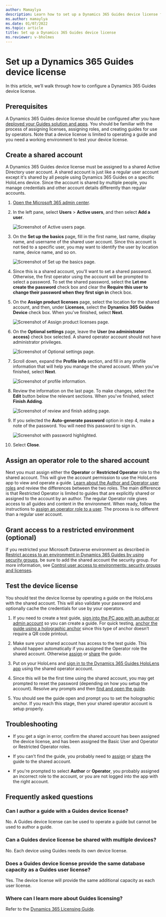 ```yaml
---
author: Mamaylya
description: Learn how to set up a Dynamics 365 Guides device license for multiple operators on a single HoloLens device.
ms.author: mamaylya
ms.date: 01/07/2022
ms.topic: article
title: Set up a Dynamics 365 Guides device license
ms.reviewer: v-bholmes
---
```


# Set up a Dynamics 365 Guides device license

In this article, we’ll walk through how to configure a Dynamics 365 Guides device license.

## Prerequisites

A Dynamics 365 Guides device license should be configured after you have [deployed your Guides solution and apps](setup.md). You should be familiar with the process of assigning licenses, 
assigning roles, and creating guides for use by operators. Note that a device license is limited to operating a guide and you need a working environment to test 
your device license.

## Create a shared account

A Dynamics 365 Guides device license must be assigned to a shared Active Directory user account. A shared account is just like a regular user account except it's shared by all 
people using Dynamics 365 Guides on a specific HoloLens device. Since the account is shared by multiple people, you manage credentials and other account details differently than regular accounts.

1. [Open the Microsoft 365 admin center](https://admin.microsoft.com/AdminPortal/Home).

2. In the left pane, select **Users** > **Active users**, and then select **Add a user**.
 
   ![Screenshot of Active users page.](media/device-license-active-users.jpg "Screenshot of Active users page")
   
3. On the **Set up the basics** page, fill in the first name, last name, display name, and username of the shared user account. Since this account is not tied to a specific user, you may want to identify the user by location name, device name, and so on.

   ![Screenshot of Set up the basics page.](media/device-license-set-up-basics.jpg "Screenshot of Set up the basics page")

4. Since this is a shared account, you'll want to set a shared password. Otherwise, the first operator using the account will be prompted to select a password. To set the shared password, select the **Let me create the password** check box and clear the **Require this user to change their password when they first sign in** check box.    
 
5. On the **Assign product licenses** page, select the location for the shared account, and then, under **Licenses**, select the **Dynamics 365 Guides Device** check box. When you've finished, select **Next**.

    ![Screenshot of Assign product licenses page.](media/device-license-assign-product-licenses.jpg "Screenshot of Assign product licenses page")
 
6. On the **Optional settings** page, leave the **User (no administrator access)** check box selected. A shared operator account should not have administrator privileges.

    ![Screenshot of Optional settings page.](media/device-license-optional-settings.jpg "Screenshot of Optional settings page")
 
7. Scroll down, expand the **Profile info** section, and fill in any profile information that will help you manage the shared account. When you've finished, select **Next**.

    ![Screenshot of profile information.](media/device-license-profile.jpg "Screenshot of profile information")
 
8. Review the information on the last page. To make changes, select the **Edit** button below the relevant sections. When you've finished, select **Finish Adding**.

   ![Screenshot of review and finish adding page.](media/device-license-review.jpg "Screenshot of review and finish adding page")
 
9.	If you selected the **Auto-generate password** option in step 4, make a note of the password. You will need this password to sign in.

    ![Screenshot with password highlighted.](media/device-license-password.jpg "Screenshot with password highlighted")
 
10. Select **Close**.

## Assign an operator role to the shared account

Next you must assign either the **Operator** or **Restricted Operator** role to the shared account. This will give the account permission to use the HoloLens app to view and 
operate a guide. [Learn about the Author and Operator user roles](admin-role-types.md) and review the differences between the two roles. The main difference is that Restricted Operator is limited to guides that are explicitly shared or assigned to the account by an author. The regular Operator role gives access to all guides and content in the environment. When ready, follow the instructions to [assign an operator role to a user](assign-role.md#assign-roles-to-a-user). The process is no different than a regular user account.

## Grant access to a restricted environment (optional)

If you restricted your Microsoft Dataverse environment as described in [Restrict access to an environment in Dynamics 365 Guides by using security groups](admin-security.md), be sure to add the shared account the security group. For more information, see [Control user access to environments: security groups and licenses](https://docs.microsoft.com/power-platform/admin/control-user-access).

## Test the device license

You should test the device license by operating a guide on the HoloLens with the shared account. This will also validate your password and optionally cache the credentials for 
use by your operators.

1. If you need to create a test guide, [sign into the PC app with an author or admin account](install-sign-in-pc-app.md#sign-in-to-the-app) so you can create a guide. For quick testing, [anchor the guide using a holographic anchor](pc-app-anchor-holographic.md) since this type of anchor doesn’t require a QR code printout.

2. Make sure your shared account has access to the test guide. This should happen automatically if you assigned the Operator role the shared account. Otherwise [assign](admin-access-assign.md) or [share](admin-access-teams.md) the guide.

3. Put on your HoloLens and [sign in to the Dynamics 365 Guides HoloLens app](hololens-app-install-sign-in.md) using the shared operator account.

4. Since this will be the first time using the shared account, you may get prompted to reset the password (depending on how you setup the account). Resolve any prompts and 
then [find and open the guide](find-guide.md).

5. You should see the guide open and prompt you to set the holographic anchor. If you reach this stage, then your shared operator account is setup properly.

## Troubleshooting

- If you get a sign in error, confirm the shared account has been assigned the device license, and has been assigned the Basic User and Operator or Restricted Operator roles. 

- If you can't find the guide, you probably need to [assign](admin-access-assign.md) or [share](admin-access-teams.md) the guide to the shared account.

- If you're prompted to select **Author** or **Operator**, you probably assigned an incorrect role to the account, or you are not logged into the app with the right account.

## Frequently asked questions

### Can I author a guide with a Guides device license?

No. A Guides device license can be used to operate a guide but cannot be used to author a guide.

### Can a Guides device license be shared with multiple devices?

No. Each device using Guides needs its own device license.

### Does a Guides device license provide the same database capacity as a Guides user license?

Yes. The device license will provide the same additional capacity as each user license. 

### Where can I learn more about Guides licensing?

Refer to the [Dynamics 365 Licensing Guide](https://go.microsoft.com/fwlink/?LinkId=866544&clcid=0x409).
